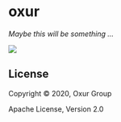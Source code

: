 # oxur

*Maybe this will be something ...*

[![][logo]][logo-large]

## License

Copyright © 2020, Oxur Group

Apache License, Version 2.0


<!-- Named page links below: /-->

[logo]: https://raw.githubusercontent.com/oxur/oxur/master/images/logo/v1-tiny.jpg
[logo-large]: https://raw.githubusercontent.com/oxur/oxur/master/images/logo/v1.jpg
